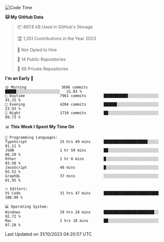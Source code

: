 <!--START_SECTION:waka-->
![Code Time](http://img.shields.io/badge/Code%20Time-4%2C832%20hrs%201%20min-blue)

**🐱 My GitHub Data** 

> 📦 897.8 kB Used in GitHub's Storage 
 > 
> 🏆 1,351 Contributions in the Year 2023
 > 
> 🚫 Not Opted to Hire
 > 
> 📜 14 Public Repositories 
 > 
> 🔑 68 Private Repositories 
 > 
**I'm an Early 🐤** 

```text
🌞 Morning                3696 commits        █████░░░░░░░░░░░░░░░░░░░░   21.03 % 
🌆 Daytime                7961 commits        ███████████░░░░░░░░░░░░░░   45.31 % 
🌃 Evening                4204 commits        ██████░░░░░░░░░░░░░░░░░░░   23.93 % 
🌙 Night                  1710 commits        ██░░░░░░░░░░░░░░░░░░░░░░░   09.73 % 
```


📊 **This Week I Spent My Time On** 

```text
💬 Programming Languages: 
TypeScript               25 hrs 49 mins      ████████████████████░░░░░   81.21 % 
JSON                     1 hr 59 mins        ██░░░░░░░░░░░░░░░░░░░░░░░   06.29 % 
Other                    1 hr 8 mins         █░░░░░░░░░░░░░░░░░░░░░░░░   03.58 % 
JavaScript               48 mins             █░░░░░░░░░░░░░░░░░░░░░░░░   02.52 % 
GraphQL                  37 mins             ░░░░░░░░░░░░░░░░░░░░░░░░░   01.95 % 

🔥 Editors: 
VS Code                  31 hrs 47 mins      █████████████████████████   100.00 % 

💻 Operating System: 
Windows                  29 hrs 28 mins      ███████████████████████░░   92.72 % 
Mac                      2 hrs 18 mins       ██░░░░░░░░░░░░░░░░░░░░░░░   07.28 % 
```


 Last Updated on 31/10/2023 04:20:57 UTC
<!--END_SECTION:waka-->

